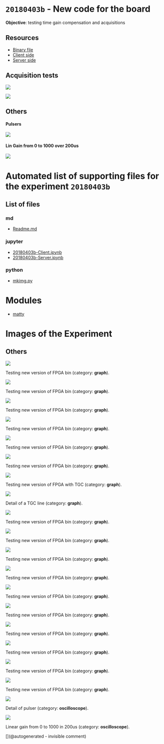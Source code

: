 # `20180403b` - New code for the board

__Objective__: testing time gain compensation and acquisitions

## Resources

* [Binary file](/matty/prog_flash/pMATTYtestRegisterasyn_nomoreadd_20180401.bin)
* [Client side](/matty/20180403b/20180403b-Client.ipynb)
* [Server side](/matty/20180403b/20180403b-Server.ipynb)


## Acquisition tests


![](/matty/20180403b/TGC.jpg)

![](/matty/20180403b/TGCdetail.jpg)


## Others

#### Pulsers

![](/matty/20180403b/IMAG001.png)

#### Lin Gain from 0 to 1000 over 200us

![](/matty/20180403b/Lin-0-1000.png)


# Automated list of supporting files for the __experiment `20180403b`__

## List of files

### md

* [Readme.md](/matty/20180403b/Readme.md)


### jupyter

* [20180403b-Client.ipynb](/matty/20180403b/20180403b-Client.ipynb)
* [20180403b-Server.ipynb](/matty/20180403b/20180403b-Server.ipynb)


### python

* [mkimg.py](/matty/20180403b/mkimg.py)





# Modules

* [matty](/matty/)




# Images of the Experiment

## Others

![](/matty/v0.1/images/20180403/p_A-130us-1-VGA@0x22-spimode1-64msps.jpg)

Testing new version of FPGA bin (category: __graph__).

![](/matty/v0.1/images/20180403/p_A-130us-0-VGA@0x22-spimode1-64msps.jpg)

Testing new version of FPGA bin (category: __graph__).

![](/matty/20180403b/p_OK_25V-200us-2-100_100_2000_110_200000-64msps.jpg)

Testing new version of FPGA bin (category: __graph__).

![](/matty/20180403b/p_VGA2-lin_600to600_25V-200us-3-200_100_2000_10_200000-64msps.jpg)

Testing new version of FPGA bin (category: __graph__).

![](/matty/20180403b/p_OK_25V-200us-3-100_50_2000_160_200000-64msps.jpg)

Testing new version of FPGA bin (category: __graph__).

![](/matty/20180403b/p_VGA-lin_0to1000_25V-200us-0-200_100_2000_10_200000-64msps.jpg)

Testing new version of FPGA bin (category: __graph__).

![](/matty/20180403b/TGC.jpg)

Testing new version of FPGA with TGC (category: __graph__).

![](/matty/20180403b/TGCdetail.jpg)

Detail of a TGC line (category: __graph__).

![](/matty/20180403b/p_OK_25V-200us-1-200_100_2000_10_200000-64msps.jpg)

Testing new version of FPGA bin (category: __graph__).

![](/matty/20180403b/p_OK_25V-200us-0-200_100_2000_10_200000-64msps.jpg)

Testing new version of FPGA bin (category: __graph__).

![](/matty/20180403b/p_OK_50V-200us-6-100_50_2000_160_200000-64msps.jpg)

Testing new version of FPGA bin (category: __graph__).

![](/matty/20180403b/p_VGA2-exp_0to1000_25V-200us-0-200_100_2000_10_200000-64msps.jpg)

Testing new version of FPGA bin (category: __graph__).

![](/matty/20180403b/p_OK_50V-200us-5-200_100_2000_10_200000-64msps.jpg)

Testing new version of FPGA bin (category: __graph__).

![](/matty/20180403b/p_VGA2-lin_0to1000_25V-200us-1-200_100_2000_10_200000-64msps.jpg)

Testing new version of FPGA bin (category: __graph__).

![](/matty/20180403b/p_OK_75V-200us-7-100_50_2000_160_200000-64msps.jpg)

Testing new version of FPGA bin (category: __graph__).

![](/matty/20180403b/p_VGA2-lin_200to200_25V-200us-2-200_100_2000_10_200000-64msps.jpg)

Testing new version of FPGA bin (category: __graph__).

![](/matty/20180403b/p_OK_25V-200us-4-200_100_2000_10_200000-64msps.jpg)

Testing new version of FPGA bin (category: __graph__).

![](/matty/20180403b/p_OK_75V-200us-8-200_100_2000_10_200000-64msps.jpg)

Testing new version of FPGA bin (category: __graph__).

![](/matty/20180403b/IMAG001.png)

Detail of pulser (category: __oscilloscope__).

![](/matty/20180403b/Lin-0-1000.png)

Linear gain from 0 to 1000 in 200us (category: __oscilloscope__).










[](@autogenerated - invisible comment)